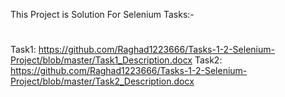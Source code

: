 This Project is Solution For Selenium Tasks:-
#
Task1: https://github.com/Raghad1223666/Tasks-1-2-Selenium-Project/blob/master/Task1_Description.docx 
Task2: https://github.com/Raghad1223666/Tasks-1-2-Selenium-Project/blob/master/Task2_Description.docx
